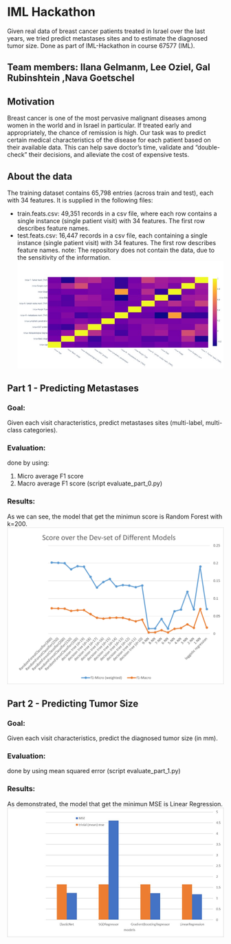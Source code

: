 # IML Hackathon
Given real data of breast cancer patients treated in Israel over the last years, we tried predict metastases sites and to estimate the diagnosed tumor size. 
Done as part of IML-Hackathon in course 67577 (IML).

## Team members: Ilana Gelmanm, Lee Oziel, Gal Rubinshtein ,Nava Goetschel

## Motivation
Breast cancer is one of the most pervasive malignant diseases among women in the world and in
Israel in particular. If treated early and appropriately, the chance of remission is high. Our task was to predict certain medical characteristics of the disease for each patient based on their
available data. This can help save doctor’s time, validate and “double-check” their decisions, and
alleviate the cost of expensive tests.

## About the data
The training dataset contains 65,798 entries (across train and test), each with 34 features.
It is supplied in the following files:
* train.feats.csv: 49,351 records in a csv file, where each row contains a single instance (single
patient visit) with 34 features. The first row describes feature names.
* test.feats.csv: 16,447 records in a csv file, each containing a single instance (single patient
visit) with 34 features. The first row describes feature names.
note: The repository does not contain the data, due to the sensitivity of the information.
![correlation between features](./results/heatmap.jpg)


## Part 1 - Predicting Metastases

### Goal: 
Given each visit characteristics, predict metastases sites (multi-label, multi-class categories).

### Evaluation:
done by using:
1. Micro average F1 score
2. Macro average F1 score
(script evaluate_part_0.py)

### Results:
As we can see, the model that get the minimun score is Random Forest with k=200.
![comparing models](./results/part1_compare_models.jpg)

## Part 2 - Predicting Tumor Size

### Goal: 
Given each visit characteristics, predict the diagnosed tumor size (in mm).

### Evaluation:
done by using mean squared error
(script evaluate_part_1.py)

### Results:
As demonstrated, the model that get the minimun MSE is Linear Regression.
![comparing models](./results/part2_compare_models.jpg)


